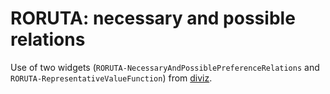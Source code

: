 # RORUTA: necessary and possible relations

Use of two widgets (`RORUTA-NecessaryAndPossiblePreferenceRelations` and `RORUTA-RepresentativeValueFunction`) from [diviz](http://www.decision-deck.org/diviz/download.html).
